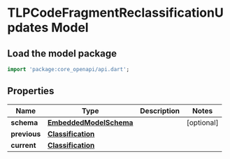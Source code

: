 # TLPCodeFragmentReclassificationUpdates Model

## Load the model package
```dart
import 'package:core_openapi/api.dart';
```

## Properties
Name | Type | Description | Notes
------------ | ------------- | ------------- | -------------
**schema** | [**EmbeddedModelSchema**](EmbeddedModelSchema) |  | [optional] 
**previous** | [**Classification**](Classification) |  | 
**current** | [**Classification**](Classification) |  | 




